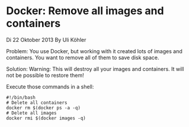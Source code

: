 # Docker: Remove all images and containers
Di 22 Oktober 2013
By Uli Köhler

Problem: You use Docker, but working with it created lots of images and containers. You want to remove all of them to save disk space.

Solution: Warning: This will destroy all your images and containers. It will not be possible to restore them!

Execute those commands in a shell:

```
#!/bin/bash
# Delete all containers
docker rm $(docker ps -a -q)
# Delete all images
docker rmi $(docker images -q)
```
